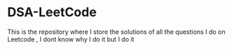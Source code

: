 # DSA-LeetCode
This is the repository where I store the solutions of all the questions I do on Leetcode , I dont know why I do it but I do it
